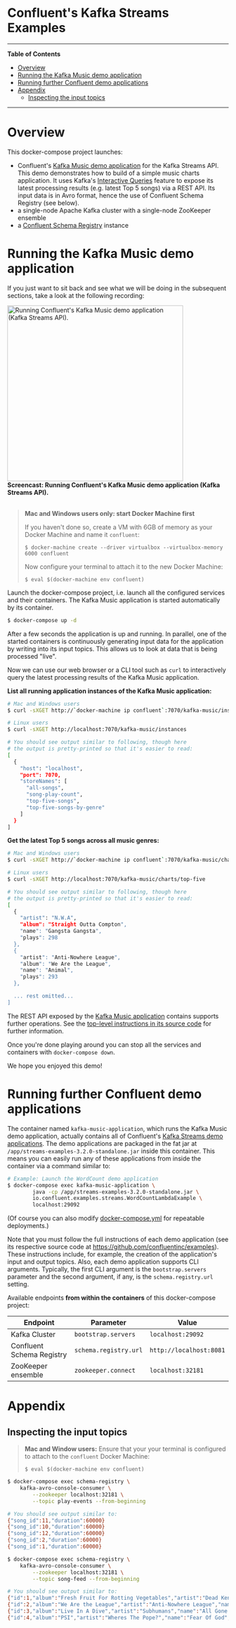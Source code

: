 # Confluent's Kafka Streams Examples

----
**Table of Contents**

* [Overview](#overview)
* [Running the Kafka Music demo application](#running-kafka-music-demo-application)
* [Running further Confluent demo applications](#running-further-demo-applications)
* [Appendix](#appendix)
    * [Inspecting the input topics](#inspecting-input-topics)
----


<a name="overview"></a>
# Overview

This docker-compose project launches:

- Confluent's [Kafka Music demo application](https://github.com/confluentinc/examples/blob/3.2.x/kafka-streams/src/main/java/io/confluent/examples/streams/interactivequeries/kafkamusic/KafkaMusicExample.java)
  for the Kafka Streams API.  This demo demonstrates how to build of a simple music charts application.  It uses Kafka's
  [Interactive Queries](http://docs.confluent.io/current/streams/developer-guide.html#interactive-queries) feature to
  expose its latest processing results (e.g. latest Top 5 songs) via a REST API.  Its input data is in Avro format,
  hence the use of Confluent Schema Registry (see below).
- a single-node Apache Kafka cluster with a single-node ZooKeeper ensemble
- a [Confluent Schema Registry](https://github.com/confluentinc/schema-registry) instance


<a name="running-kafka-music-demo-application"></a>
# Running the Kafka Music demo application

If you just want to sit back and see what we will be doing in the subsequent sections, take a look at the following
recording:

<a href="https://asciinema.org/a/2ucvl5azwi289s1wxwjlf3c5b">
  <img src="https://asciinema.org/a/2ucvl5azwi289s1wxwjlf3c5b.png" width="400" alt="Running Confluent's Kafka Music demo application (Kafka Streams API)."/>
</a><br />
<strong>Screencast: Running Confluent's Kafka Music demo application (Kafka Streams API).</strong><br />
<br />

> **Mac and Windows users only: start Docker Machine first**
>
> If you haven't done so, create a VM with 6GB of memory as your Docker Machine and name it `confluent`:
>
>     $ docker-machine create --driver virtualbox --virtualbox-memory 6000 confluent
>
> Now configure your terminal to attach it to the new Docker Machine:
>
>     $ eval $(docker-machine env confluent)

Launch the docker-compose project, i.e. launch all the configured services and their containers.
The Kafka Music application is started automatically by its container.

```bash
$ docker-compose up -d
```

After a few seconds the application is up and running.  In parallel, one of the started containers is continuously
generating input data for the application by writing into its input topics.  This allows us to look at data that
is being processed "live".

Now we can use our web browser or a CLI tool such as `curl` to interactively query the latest processing results of the
Kafka Music application.

**List all running application instances of the Kafka Music application:**

```bash
# Mac and Windows users
$ curl -sXGET http://`docker-machine ip confluent`:7070/kafka-music/instances

# Linux users
$ curl -sXGET http://localhost:7070/kafka-music/instances

# You should see output similar to following, though here
# the output is pretty-printed so that it's easier to read:
[
  {
    "host": "localhost",
    "port": 7070,
    "storeNames": [
      "all-songs",
      "song-play-count",
      "top-five-songs",
      "top-five-songs-by-genre"
    ]
  }
]
```

**Get the latest Top 5 songs across all music genres:**

```bash
# Mac and Windows users
$ curl -sXGET http://`docker-machine ip confluent`:7070/kafka-music/charts/top-five

# Linux users
$ curl -sXGET http://localhost:7070/kafka-music/charts/top-five

# You should see output similar to following, though here
# the output is pretty-printed so that it's easier to read:
[
  {
    "artist": "N.W.A",
    "album": "Straight Outta Compton",
    "name": "Gangsta Gangsta",
    "plays": 298
  },
  {
    "artist": "Anti-Nowhere League",
    "album": "We Are the League",
    "name": "Animal",
    "plays": 293
  },

  ... rest omitted...
]
```

The REST API exposed by the
[Kafka Music application](https://github.com/confluentinc/examples/blob/3.2.x/kafka-streams/src/main/java/io/confluent/examples/streams/interactivequeries/kafkamusic/KafkaMusicExample.java)
contains supports further operations.  See the
[top-level instructions in its source code](https://github.com/confluentinc/examples/blob/3.2.x/kafka-streams/src/main/java/io/confluent/examples/streams/interactivequeries/kafkamusic/KafkaMusicExample.java)
for further information.

Once you're done playing around you can stop all the services and containers with `docker-compose down`.

We hope you enjoyed this demo!


<a name="running-further-demo-applications"></a>
# Running further Confluent demo applications

The container named `kafka-music-application`, which runs the Kafka Music demo application, actually contains all of
Confluent's [Kafka Streams demo applications](https://github.com/confluentinc/examples).  The demo applications are
packaged in the fat jar at `/app/streams-examples-3.2.0-standalone.jar` inside this container.  This means you can
easily run any of these applications from inside the container via a command similar to:

```bash
# Example: Launch the WordCount demo application
$ docker-compose exec kafka-music-application \
        java -cp /app/streams-examples-3.2.0-standalone.jar \
        io.confluent.examples.streams.WordCountLambdaExample \
        localhost:29092
```

(Of course you can also modify [docker-compose.yml](docker-compose.yml) for repeatable deployments.)

Note that you must follow the full instructions of each demo application (see its respective source code at
https://github.com/confluentinc/examples).  These instructions include, for example, the creation of the application's
input and output topics.  Also, each demo application supports CLI arguments.  Typically, the first CLI argument is
the `bootstrap.servers` parameter and the second argument, if any, is the `schema.registry.url` setting.

Available endpoints **from within the containers** of this docker-compose project:

| Endpoint                  | Parameter             | Value                   |
|---------------------------|-----------------------|-------------------------|
| Kafka Cluster             | `bootstrap.servers`   | `localhost:29092`       |
| Confluent Schema Registry | `schema.registry.url` | `http://localhost:8081` |
| ZooKeeper ensemble        | `zookeeper.connect`   | `localhost:32181`       |


<a name="appendix"></a>
# Appendix


<a name="inspecting-input-topics"></a>
## Inspecting the input topics

> **Mac and Window users:**
> Ensure that your your terminal is configured to attach to the `confluent` Docker Machine:
>
>     $ eval $(docker-machine env confluent)

```bash
$ docker-compose exec schema-registry \
    kafka-avro-console-consumer \
        --zookeeper localhost:32181 \
        --topic play-events --from-beginning

# You should see output similar to:
{"song_id":11,"duration":60000}
{"song_id":10,"duration":60000}
{"song_id":12,"duration":60000}
{"song_id":2,"duration":60000}
{"song_id":1,"duration":60000}
```

```bash
$ docker-compose exec schema-registry \
    kafka-avro-console-consumer \
        --zookeeper localhost:32181 \
        --topic song-feed --from-beginning

# You should see output similar to:
{"id":1,"album":"Fresh Fruit For Rotting Vegetables","artist":"Dead Kennedys","name":"Chemical Warfare","genre":"Punk"}
{"id":2,"album":"We Are the League","artist":"Anti-Nowhere League","name":"Animal","genre":"Punk"}
{"id":3,"album":"Live In A Dive","artist":"Subhumans","name":"All Gone Dead","genre":"Punk"}
{"id":4,"album":"PSI","artist":"Wheres The Pope?","name":"Fear Of God","genre":"Punk"}
```
